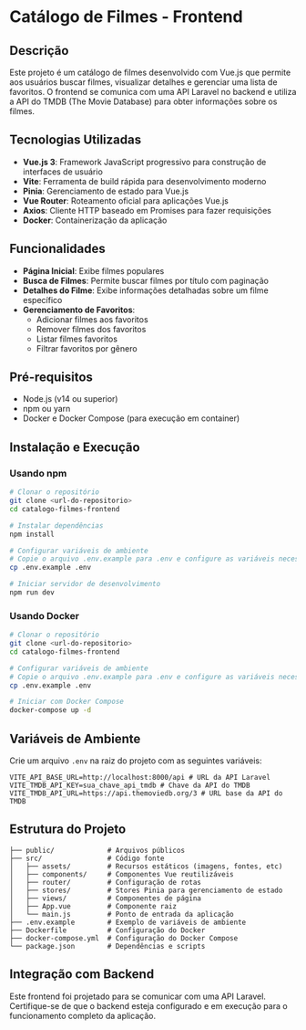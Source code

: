 # Catálogo de Filmes - Frontend

## Descrição

Este projeto é um catálogo de filmes desenvolvido com Vue.js que permite aos usuários buscar filmes, visualizar detalhes e gerenciar uma lista de favoritos. O frontend se comunica com uma API Laravel no backend e utiliza a API do TMDB (The Movie Database) para obter informações sobre os filmes.

## Tecnologias Utilizadas

- **Vue.js 3**: Framework JavaScript progressivo para construção de interfaces de usuário
- **Vite**: Ferramenta de build rápida para desenvolvimento moderno
- **Pinia**: Gerenciamento de estado para Vue.js
- **Vue Router**: Roteamento oficial para aplicações Vue.js
- **Axios**: Cliente HTTP baseado em Promises para fazer requisições
- **Docker**: Containerização da aplicação

## Funcionalidades

- **Página Inicial**: Exibe filmes populares
- **Busca de Filmes**: Permite buscar filmes por título com paginação
- **Detalhes do Filme**: Exibe informações detalhadas sobre um filme específico
- **Gerenciamento de Favoritos**:
  - Adicionar filmes aos favoritos
  - Remover filmes dos favoritos
  - Listar filmes favoritos
  - Filtrar favoritos por gênero

## Pré-requisitos

- Node.js (v14 ou superior)
- npm ou yarn
- Docker e Docker Compose (para execução em container)

## Instalação e Execução

### Usando npm

```bash
# Clonar o repositório
git clone <url-do-repositorio>
cd catalogo-filmes-frontend

# Instalar dependências
npm install

# Configurar variáveis de ambiente
# Copie o arquivo .env.example para .env e configure as variáveis necessárias
cp .env.example .env

# Iniciar servidor de desenvolvimento
npm run dev
```

### Usando Docker

```bash
# Clonar o repositório
git clone <url-do-repositorio>
cd catalogo-filmes-frontend

# Configurar variáveis de ambiente
# Copie o arquivo .env.example para .env e configure as variáveis necessárias
cp .env.example .env

# Iniciar com Docker Compose
docker-compose up -d
```

## Variáveis de Ambiente

Crie um arquivo `.env` na raiz do projeto com as seguintes variáveis:

```
VITE_API_BASE_URL=http://localhost:8000/api # URL da API Laravel
VITE_TMDB_API_KEY=sua_chave_api_tmdb # Chave da API do TMDB
VITE_TMDB_API_URL=https://api.themoviedb.org/3 # URL base da API do TMDB
```

## Estrutura do Projeto

```
├── public/             # Arquivos públicos
├── src/                # Código fonte
│   ├── assets/         # Recursos estáticos (imagens, fontes, etc)
│   ├── components/     # Componentes Vue reutilizáveis
│   ├── router/         # Configuração de rotas
│   ├── stores/         # Stores Pinia para gerenciamento de estado
│   ├── views/          # Componentes de página
│   ├── App.vue         # Componente raiz
│   └── main.js         # Ponto de entrada da aplicação
├── .env.example        # Exemplo de variáveis de ambiente
├── Dockerfile          # Configuração do Docker
├── docker-compose.yml  # Configuração do Docker Compose
└── package.json        # Dependências e scripts
```

## Integração com Backend

Este frontend foi projetado para se comunicar com uma API Laravel. Certifique-se de que o backend esteja configurado e em execução para o funcionamento completo da aplicação.
